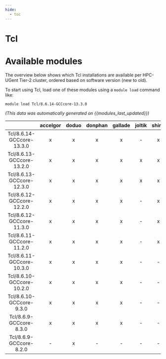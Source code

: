 ```yaml
---
hide:
  - toc
---
```


Tcl
===

# Available modules


The overview below shows which Tcl installations are available per HPC-UGent Tier-2 cluster, ordered based on software version (new to old).

To start using Tcl, load one of these modules using a `module load` command like:

```shell
module load Tcl/8.6.14-GCCcore-13.3.0
```

*(This data was automatically generated on {{modules_last_updated}})*  

| |accelgor|doduo|donphan|gallade|joltik|shinx|skitty|
| :---: | :---: | :---: | :---: | :---: | :---: | :---: | :---: |
|Tcl/8.6.14-GCCcore-13.3.0|x|x|x|x|-|x|x|
|Tcl/8.6.13-GCCcore-13.2.0|x|x|x|x|x|x|x|
|Tcl/8.6.13-GCCcore-12.3.0|x|x|x|x|x|x|x|
|Tcl/8.6.12-GCCcore-12.2.0|x|x|x|x|-|x|-|
|Tcl/8.6.12-GCCcore-11.3.0|x|x|x|x|-|x|-|
|Tcl/8.6.11-GCCcore-11.2.0|x|x|x|x|-|x|-|
|Tcl/8.6.11-GCCcore-10.3.0|x|x|x|x|-|-|-|
|Tcl/8.6.10-GCCcore-10.2.0|x|x|x|x|-|-|-|
|Tcl/8.6.10-GCCcore-9.3.0|x|x|x|x|-|-|-|
|Tcl/8.6.9-GCCcore-8.3.0|x|x|x|x|-|-|-|
|Tcl/8.6.9-GCCcore-8.2.0|-|x|-|-|-|-|-|
